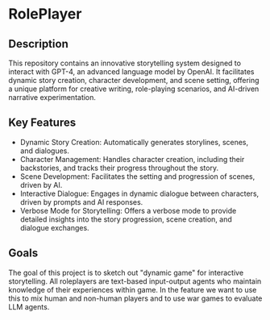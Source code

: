 # RolePlayer

## Description

This repository contains an innovative storytelling system designed to interact with GPT-4, an advanced language model by OpenAI. It facilitates dynamic story creation, character development, and scene setting, offering a unique platform for creative writing, role-playing scenarios, and AI-driven narrative experimentation.

## Key Features

- Dynamic Story Creation: Automatically generates storylines, scenes, and dialogues.
- Character Management: Handles character creation, including their backstories, and tracks their progress throughout the story.
- Scene Development: Facilitates the setting and progression of scenes, driven by AI.
- Interactive Dialogue: Engages in dynamic dialogue between characters, driven by prompts and AI responses.
- Verbose Mode for Storytelling: Offers a verbose mode to provide detailed insights into the story progression, scene creation, and dialogue exchanges.

## Goals

The goal of this project is to sketch out "dynamic game" for interactive storytelling. All roleplayers are text-based input-output agents who maintain knowledge of their experiences within game. In the feature we want to use this to mix human and non-human players and to use war games to evaluate LLM agents.
